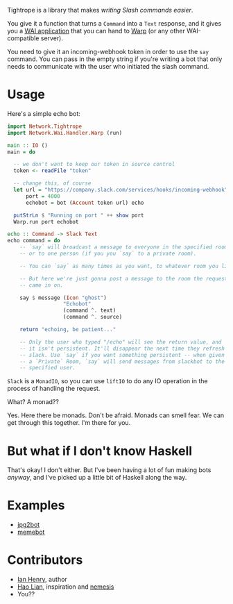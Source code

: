 Tightrope is a library that makes *writing Slash commands easier*.

You give it a function that turns a `Command` into a `Text` response, and it gives you a [WAI application](http://hackage.haskell.org/package/wai) that you can hand to [Warp](https://hackage.haskell.org/package/warp) (or any other WAI-compatible server).

You need to give it an incoming-webhook token in order to use the `say` command. You can pass in the empty string if you're writing a bot that only needs to communicate with the user who initiated the slash command.

# Usage

Here's a simple echo bot:

```haskell
import Network.Tightrope
import Network.Wai.Handler.Warp (run)

main :: IO ()
main = do

  -- we don't want to keep our token in source control
  token <- readFile "token"

  -- change this, of course
  let url = "https://company.slack.com/services/hooks/incoming-webhook"
      port = 4000
      echobot = bot (Account token url) echo

  putStrLn $ "Running on port " ++ show port
  Warp.run port echobot

echo :: Command -> Slack Text
echo command = do
    -- `say` will broadcast a message to everyone in the specified room,
    -- or to one person (if you you `say` to a private room).

    -- You can `say` as many times as you want, to whatever room you like.

    -- But here we're just gonna post a message to the room the request
    -- came in on.

    say $ message (Icon "ghost")
                  "Echobot"
                  (command ^. text)
                  (command ^. source)

    return "echoing, be patient..."

    -- Only the user who typed "/echo" will see the return value, and
    -- it isn't persistent. It'll disappear the next time they refresh
    -- slack. Use `say` if you want something persistent -- when given
    -- a `Private` Room, `say` will send messages from slackbot to the
    -- specified user.
```

`Slack` is a `MonadIO`, so you can use `liftIO` to do any IO operation in the process of handling the request.

What? A monad??

Yes. Here there be monads. Don't be afraid. Monads can smell fear. We can get through this together. I'm there for you.

# But what if I don't know Haskell

That's okay! I don't either. But I've been having a lot of fun making bots *anyway*, and I've picked up a little bit of Haskell along the way.

# Examples

- [jpg2bot](https://github.com/ianthehenry/jpg2bot)
- [memebot](https://github.com/ianthehenry/memegen)

# Contributors

- [Ian Henry](http://ianthehenry.com), author
- [Hao Lian](http://hao.codes), inspiration and [nemesis](https://github.com/hlian/linklater)
- You??

